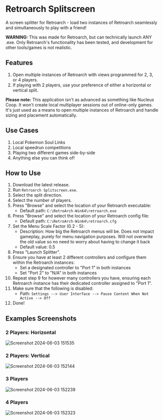 # Retroarch Splitscreen

A screen splitter for Retroarch - load two instances of Retroarch seamlessly and simultaneously to play with a friend!

**WARNING:** This was made for Retroarch, but can technically launch ANY .exe. Only Retroarch's functionality has been tested, and development for other tools/games is not realistic.

## Features

1. Open multiple instances of Retroarch with views programmed for 2, 3, or 4 players.
2. If playing with 2 players, use your preference of either a horizontal or vertical split.

**Please note:** This application isn't as advanced as something like Nucleus Coop. It won't create local multiplayer sessions out of online-only games. It's just used as a means to open multiple instances of Retroarch and handle sizing and placement automatically.

## Use Cases

1. Local Pokemon Soul Links
2. Local speedrun competitions
3. Playing two different games side-by-side
4. Anything else you can think of!

## How to Use

1. Download the latest release.
2. Run `Retroarch Splitscreen.exe`.
3. Select the split direction.
4. Select the number of players.
5. Press "Browse" and select the location of your Retroarch executable:
   - Default path: `C:\RetroArch-Win64\retroarch.exe`
6. Press "Browse" and select the location of your Retroarch config file:
   - Default path: `C:\RetroArch-Win64\retroarch.cfg`
7. Set the Menu Scale Factor (0.2 - 5):
   - Description: How big the Retroarch menus will be. Does not impact gameplay, purely for menu navigation purposes. Will not overwrite the old value so no need to worry about having to change it back
   - Default value: 0.5
8. Press "Launch Splitter".
9. Ensure you have at least 2 different controllers and configure them within the Retroarch instances:
   - Set a designated controller to "Port 1" in both instances
   - Set "Port 2" to "N/A" in both instances
10. Repeat step 9 for however many controllers you have, ensuring each Retroarch instance has their dedicated controller assigned to "Port 1".
11. Make sure that the following is disabled:
    - Path: `Settings --> User Interface --> Pause Content When Not Active --> Off`
12. Done!

## Examples Screenshots

### 2 Players: Horizontal
![Screenshot 2024-06-03 151535](https://github.com/MatthewJ-Roberts/Retroarch-Splitscreen/assets/63058876/fae57546-5bf8-44ea-b045-acb9df32d357)

### 2 Players: Vertical
![Screenshot 2024-06-03 152144](https://github.com/MatthewJ-Roberts/Retroarch-Splitscreen/assets/63058876/da38740a-bfe3-4bda-a509-e563cb6bf327)

### 3 Players
![Screenshot 2024-06-03 152239](https://github.com/MatthewJ-Roberts/Retroarch-Splitscreen/assets/63058876/0b9982d9-b415-4e75-9089-64a0cfc884a7)

### 4 Players
![Screenshot 2024-06-03 152323](https://github.com/MatthewJ-Roberts/Retroarch-Splitscreen/assets/63058876/eff5a23e-44da-44fe-a7f6-f2da4e446194)
